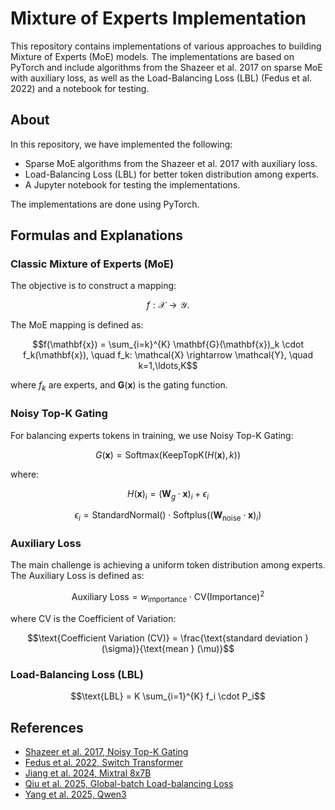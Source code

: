 # Mixture of Experts Implementation

This repository contains implementations of various approaches to building Mixture of Experts (MoE) models. The implementations are based on PyTorch and include algorithms from the Shazeer et al. 2017 on sparse MoE with auxiliary loss, as well as the Load-Balancing Loss (LBL) (Fedus et al. 2022) and a notebook for testing.

## About

In this repository, we have implemented the following:

- Sparse MoE algorithms from the Shazeer et al. 2017 with auxiliary loss.
- Load-Balancing Loss (LBL) for better token distribution among experts.
- A Jupyter notebook for testing the implementations.

The implementations are done using PyTorch.

## Formulas and Explanations

### Classic Mixture of Experts (MoE)

The objective is to construct a mapping:

$$f: \mathcal{X} \rightarrow \mathcal{Y}.$$

The MoE mapping is defined as:

$$f(\mathbf{x}) = \sum_{i=k}^{K} \mathbf{G}(\mathbf{x})_k \cdot f_k(\mathbf{x}), \quad f_k: \mathcal{X} \rightarrow \mathcal{Y}, \quad k=1,\ldots,K$$

where $f_k$ are experts, and $\mathbf{G}(\mathbf{x})$ is the gating function.

### Noisy Top-K Gating

For balancing experts tokens in training, we use Noisy Top-K Gating:

$$G(\mathbf{x}) = \text{Softmax}(\text{KeepTopK}(H(\mathbf{x}), k))$$

where:

$$
H(\mathbf{x})_i = (\mathbf{W}_g \cdot \mathbf{x})_i + \epsilon_i
$$

$$
\epsilon_i = \text{StandardNormal}() \cdot \text{Softplus}\left((\mathbf{W}_{\text{noise}} \cdot \mathbf{x})_i\right)
$$

### Auxiliary Loss

The main challenge is achieving a uniform token distribution among experts. The Auxiliary Loss is defined as:

$$\text{Auxiliary Loss} = w_{\text{importance}} \cdot \text{CV}(\text{Importance})^2$$

where CV is the Coefficient of Variation:

$$\text{Coefficient Variation (CV)} = \frac{\text{standard deviation } (\sigma)}{\text{mean } (\mu)}$$

### Load-Balancing Loss (LBL)

$$\text{LBL} = K \sum_{i=1}^{K} f_i \cdot P_i$$

## References

- [Shazeer et al. 2017, Noisy Top-K Gating](https://openreview.net/forum?id=B1ckMDqlg)
- [Fedus et al. 2022, Switch Transformer](https://www.jmlr.org/papers/volume23/21-0998/21-0998.pdf)
- [Jiang et al. 2024, Mixtral 8x7B](https://arxiv.org/pdf/2401.04088)
- [Qiu et al. 2025, Global-batch Load-balancing Loss](https://arxiv.org/pdf/2501.11873)
- [Yang et al. 2025, Qwen3](https://arxiv.org/pdf/2505.09388)
